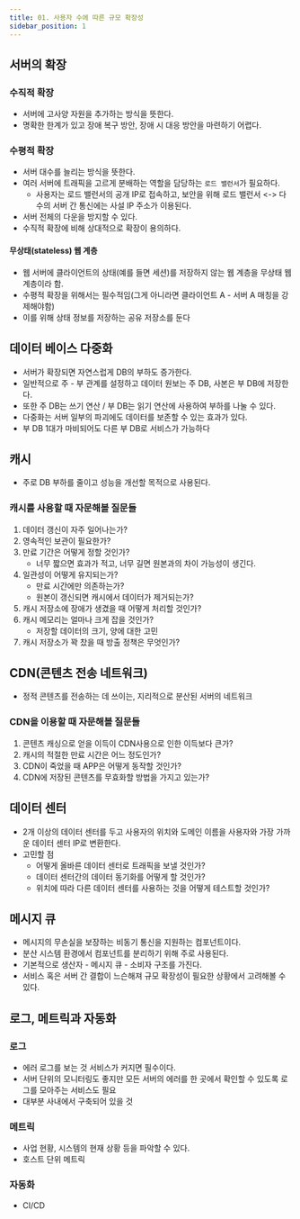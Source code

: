 ```yaml
---
title: 01. 사용자 수에 따른 규모 확장성
sidebar_position: 1
---
```

## 서버의 확장
### 수직적 확장
- 서버에 고사양 자원을 추가하는 방식을 뜻한다.
- 명확한 한계가 있고 장애 복구 방안, 장애 시 대응 방안을 마련하기 어렵다.
### 수평적 확장
- 서버 대수를 늘리는 방식을 뜻한다.
- 여러 서버에 트래픽을 고르게 분배하는 역할을 담당하는 `로드 밸런서`가 필요하다.
  - 사용자는 로드 밸런서의 공개 IP로 접속하고, 보안을 위해 로드 밸런서 <-> 다수의 서버 간 통신에는 사설 IP 주소가 이용된다.
- 서버 전체의 다운을 방지할 수 있다.
- 수직적 확장에 비해 상대적으로 확장이 용의하다.

#### 무상태(stateless) 웹 계층
- 웹 서버에 클라이언트의 상태(예를 들면 세션)를 저장하지 않는 웹 계층을 무상태 웹 계층이라 함.
- 수평적 확장을 위해서는 필수적임(그게 아니라면 클라이언트 A - 서버 A 매칭을 강제해야함)
- 이를 위해 상태 정보를 저장하는 공유 저장소를 둔다


## 데이터 베이스 다중화
- 서버가 확장되면 자연스럽게 DB의 부하도 증가한다.
- 일반적으로 주 - 부 관계를 설정하고 데이터 원보는 주 DB, 사본은 부 DB에 저장한다.
- 또한 주 DB는 쓰기 연산 / 부 DB는 읽기 연산에 사용하여 부하를 나눌 수 있다.
- 다중화는 서버 일부의 파괴에도 데이터를 보존할 수 있는 효과가 있다.
- 부 DB 1대가 마비되어도 다른 부 DB로 서비스가 가능하다

## 캐시
- 주로 DB 부하를 줄이고 성능을 개선할 목적으로 사용된다.

### 캐시를 사용할 때 자문해볼 질문들
1. 데이터 갱신이 자주 일어나는가?
2. 영속적인 보관이 필요한가?
3. 만료 기간은 어떻게 정할 것인가?
   - 너무 짧으면 효과가 적고, 너무 길면 원본과의 차이 가능성이 생긴다.
4. 일관성이 어떻게 유지되는가?
   - 만료 시간에만 의존하는가?
   - 원본이 갱신되면 캐시에서 데이터가 제거되는가?
5. 캐시 저장소에 장애가 생겼을 때 어떻게 처리할 것인가?
6. 캐시 메모리는 얼마나 크게 잡을 것인가?
   - 저장할 데이터의 크기, 양에 대한 고민
7. 캐시 저장소가 꽉 찼을 때 방출 정책은 무엇인가?

## CDN(콘텐츠 전송 네트워크)
- 정적 콘텐츠를 전송하는 데 쓰이는, 지리적으로 분산된 서버의 네트워크

### CDN을 이용할 때 자문해볼 질문들
1. 콘텐츠 캐싱으로 얻을 이득이 CDN사용으로 인한 이득보다 큰가?
2. 캐시의 적절한 만료 시간은 어느 정도인가?
3. CDN이 죽었을 때 APP은 어떻게 동작할 것인가?
4. CDN에 저장된 콘텐츠를 무효화할 방법을 가지고 있는가?

## 데이터 센터
- 2개 이상의 데이터 센터를 두고 사용자의 위치와 도메인 이름을 사용자와 가장 가까운 데이터 센터 IP로 변환한다.
- 고민할 점
  - 어떻게 올바른 데이터 센터로 트래픽을 보낼 것인가?
  - 데이터 센터간의 데이터 동기화를 어떻게 할 것인가?
  - 위치에 따라 다른 데이터 센터를 사용하는 것을 어떻게 테스트할 것인가?

## 메시지 큐
- 메시지의 무손실을 보장하는 비동기 통신을 지원하는 컴포넌트이다.
- 분산 시스템 환경에서 컴포넌트를 분리하기 위해 주로 사용된다.
- 기본적으로 생산자 - 메시지 큐 - 소비자 구조를 가진다.
- 서비스 혹은 서버 간 결합이 느슨해져 규모 확장성이 필요한 상황에서 고려해볼 수 있다.

## 로그, 메트릭과 자동화
### 로그
  - 에러 로그를 보는 것 서비스가 커지면 필수이다. 
  - 서버 단위의 모니터링도 좋지만 모든 서버의 에러를 한 곳에서 확인할 수 있도록 로그를 모아주는 서비스도 필요
  - 대부분 사내에서 구축되어 있을 것
### 메트릭
- 사업 현황, 시스템의 현재 상황 등을 파악할 수 있다.
- 호스트 단위 메트릭

### 자동화
- CI/CD